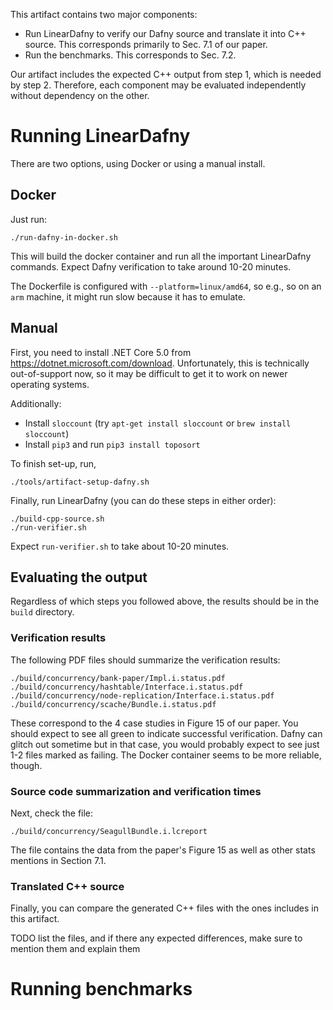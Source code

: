 This artifact contains two major components:

 * Run LinearDafny to verify our Dafny source and translate it into C++ source. This corresponds primarily to Sec. 7.1 of our paper.
 * Run the benchmarks. This corresponds to Sec. 7.2.


Our artifact includes the expected C++ output from step 1, which is needed by step 2.
Therefore, each component may be evaluated independently without dependency on the other.

# Running LinearDafny

There are two options, using Docker or using a manual install.

## Docker

Just run:

```
./run-dafny-in-docker.sh
```

This will build the docker container and run all the important LinearDafny commands.
Expect Dafny verification to take around 10-20 minutes.

The Dockerfile is configured with `--platform=linux/amd64`, so e.g., so on an `arm` machine,
it might run slow because it has to emulate.

## Manual

First, you need to install .NET Core 5.0 from https://dotnet.microsoft.com/download.
Unfortunately, this is technically out-of-support now, so it may be difficult to get
it to work on newer operating systems.

Additionally:

 * Install `sloccount` (try `apt-get install sloccount` or `brew install sloccount`)
 * Install `pip3` and run `pip3 install toposort`

To finish set-up, run,

```
./tools/artifact-setup-dafny.sh
```

Finally, run LinearDafny (you can do these steps in either order):

```
./build-cpp-source.sh
./run-verifier.sh
```

Expect `run-verifier.sh` to take about 10-20 minutes. 

## Evaluating the output

Regardless of which steps you followed above, the results should be in the `build` directory.

### Verification results

The following PDF files should summarize the verification results:

```
./build/concurrency/bank-paper/Impl.i.status.pdf
./build/concurrency/hashtable/Interface.i.status.pdf
./build/concurrency/node-replication/Interface.i.status.pdf
./build/concurrency/scache/Bundle.i.status.pdf
```

These correspond to the 4 case studies in Figure 15 of our paper.
You should expect to see all green to indicate successful verification. 
Dafny can glitch out sometime but in that case,
you would probably expect to see just 1-2 files marked as failing.
The Docker container seems to be more reliable, though.

### Source code summarization and verification times

Next, check the file:

```
./build/concurrency/SeagullBundle.i.lcreport
```

The file contains the data from the paper's Figure 15 as well as other stats mentions in
Section 7.1.

### Translated C++ source

Finally, you can compare the generated C++ files with the ones includes in this artifact.

TODO list the files, and if there any expected differences, make sure to mention them
and explain them

# Running benchmarks
